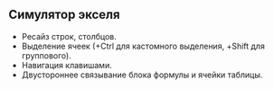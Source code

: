 ## Симулятор экселя

- Ресайз строк, столбцов.
- Выделение ячеек (+Сtrl для кастомного выделения, +Shift для группового).
- Навигация клавишами.
- Двустороннее связывание блока формулы и ячейки таблицы.